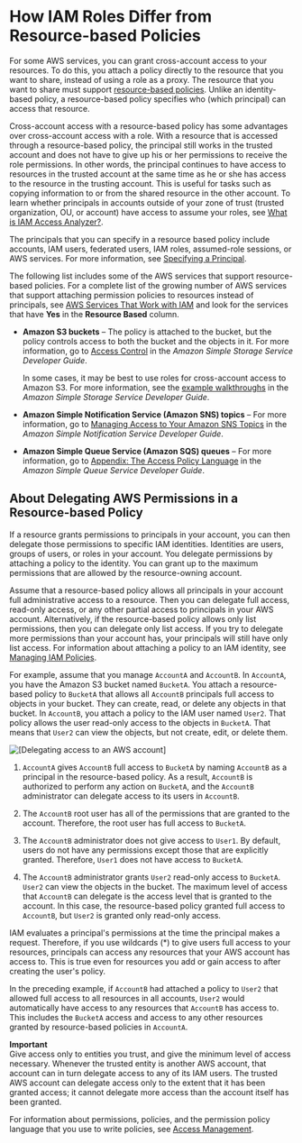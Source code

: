 # How IAM Roles Differ from Resource\-based Policies<a name="id_roles_compare-resource-policies"></a>

For some AWS services, you can grant cross\-account access to your resources\. To do this, you attach a policy directly to the resource that you want to share, instead of using a role as a proxy\. The resource that you want to share must support [resource\-based policies](access_policies_identity-vs-resource.md)\. Unlike an identity\-based policy, a resource\-based policy specifies who \(which principal\) can access that resource\. 

Cross\-account access with a resource\-based policy has some advantages over cross\-account access with a role\. With a resource that is accessed through a resource\-based policy, the principal still works in the trusted account and does not have to give up his or her permissions to receive the role permissions\. In other words, the principal continues to have access to resources in the trusted account at the same time as he or she has access to the resource in the trusting account\. This is useful for tasks such as copying information to or from the shared resource in the other account\. To learn whether principals in accounts outside of your zone of trust \(trusted organization, OU, or account\) have access to assume your roles, see [What is IAM Access Analyzer?](https://docs.aws.amazon.com/IAM/latest/UserGuide/what-is-access-analyzer.html)\.

The principals that you can specify in a resource based policy include accounts, IAM users, federated users, IAM roles, assumed\-role sessions, or AWS services\. For more information, see [Specifying a Principal](reference_policies_elements_principal.md#Principal_specifying)\.

The following list includes some of the AWS services that support resource\-based policies\. For a complete list of the growing number of AWS services that support attaching permission policies to resources instead of principals, see [AWS Services That Work with IAM](reference_aws-services-that-work-with-iam.md) and look for the services that have **Yes** in the **Resource Based** column\.
+ **Amazon S3 buckets** – The policy is attached to the bucket, but the policy controls access to both the bucket and the objects in it\. For more information, go to [Access Control](https://docs.aws.amazon.com/AmazonS3/latest/dev/UsingAuthAccess.html) in the *Amazon Simple Storage Service Developer Guide*\. 

  In some cases, it may be best to use roles for cross\-account access to Amazon S3\. For more information, see the [example walkthroughs](https://docs.aws.amazon.com/AmazonS3/latest/dev/example-walkthroughs-managing-access.html) in the *Amazon Simple Storage Service Developer Guide*\.
+ **Amazon Simple Notification Service \(Amazon SNS\) topics** – For more information, go to [Managing Access to Your Amazon SNS Topics](https://docs.aws.amazon.com/sns/latest/dg/AccessPolicyLanguage.html) in the *Amazon Simple Notification Service Developer Guide*\. 
+ **Amazon Simple Queue Service \(Amazon SQS\) queues** – For more information, go to [Appendix: The Access Policy Language](https://docs.aws.amazon.com/AWSSimpleQueueService/latest/SQSDeveloperGuide/AccessPolicyLanguage.html) in the *Amazon Simple Queue Service Developer Guide*\. 

## About Delegating AWS Permissions in a Resource\-based Policy<a name="aboutdelegation-resourcepolicy"></a>

If a resource grants permissions to principals in your account, you can then delegate those permissions to specific IAM identities\. Identities are users, groups of users, or roles in your account\. You delegate permissions by attaching a policy to the identity\. You can grant up to the maximum permissions that are allowed by the resource\-owning account\. 

Assume that a resource\-based policy allows all principals in your account full administrative access to a resource\. Then you can delegate full access, read\-only access, or any other partial access to principals in your AWS account\. Alternatively, if the resource\-based policy allows only list permissions, then you can delegate only list access\. If you try to delegate more permissions than your account has, your principals will still have only list access\. For information about attaching a policy to an IAM identity, see [Managing IAM Policies](access_policies_manage.md)\.

For example, assume that you manage `AccountA` and `AccountB`\. In `AccountA`, you have the Amazon S3 bucket named `BucketA`\. You attach a resource\-based policy to `BucketA` that allows all `AccountB` principals full access to objects in your bucket\. They can create, read, or delete any objects in that bucket\. In `AccountB`, you attach a policy to the IAM user named `User2`\. That policy allows the user read\-only access to the objects in `BucketA`\. That means that `User2` can view the objects, but not create, edit, or delete them\.

![\[Delegating access to an AWS account\]](http://docs.aws.amazon.com/IAM/latest/UserGuide/images/Delegation.png)

1. `AccountA` gives `AccountB` full access to `BucketA` by naming `AccountB` as a principal in the resource\-based policy\. As a result, `AccountB` is authorized to perform any action on `BucketA`, and the `AccountB` administrator can delegate access to its users in `AccountB`\. 

1. The `AccountB` root user has all of the permissions that are granted to the account\. Therefore, the root user has full access to `BucketA`\.

1. The `AccountB` administrator does not give access to `User1`\. By default, users do not have any permissions except those that are explicitly granted\. Therefore, `User1` does not have access to `BucketA`\. 

1. The `AccountB` administrator grants `User2` read\-only access to `BucketA`\. `User2` can view the objects in the bucket\. The maximum level of access that `AccountB` can delegate is the access level that is granted to the account\. In this case, the resource\-based policy granted full access to `AccountB`, but `User2` is granted only read\-only access\.

IAM evaluates a principal's permissions at the time the principal makes a request\. Therefore, if you use wildcards \(\*\) to give users full access to your resources, principals can access any resources that your AWS account has access to\. This is true even for resources you add or gain access to after creating the user's policy\. 

In the preceding example, if `AccountB` had attached a policy to `User2` that allowed full access to all resources in all accounts, `User2` would automatically have access to any resources that `AccountB` has access to\. This includes the `BucketA` access and access to any other resources granted by resource\-based policies in `AccountA`\. 

**Important**  
Give access only to entities you trust, and give the minimum level of access necessary\. Whenever the trusted entity is another AWS account, that account can in turn delegate access to any of its IAM users\. The trusted AWS account can delegate access only to the extent that it has been granted access; it cannot delegate more access than the account itself has been granted\.

For information about permissions, policies, and the permission policy language that you use to write policies, see [Access Management](access.md)\. 